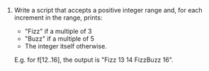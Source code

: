1. Write a script that accepts a positive integer range and, for each increment in the range, prints:
   - "Fizz" if a multiple of 3
   - "Buzz" if a multiple of 5
   - The integer itself otherwise.
   
   E.g. for f[12..16], the output is "Fizz 13 14 FizzBuzz 16".
